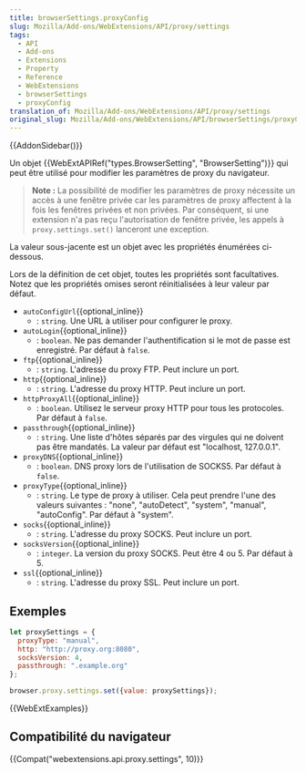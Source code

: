 ```yaml
---
title: browserSettings.proxyConfig
slug: Mozilla/Add-ons/WebExtensions/API/proxy/settings
tags:
  - API
  - Add-ons
  - Extensions
  - Property
  - Reference
  - WebExtensions
  - browserSettings
  - proxyConfig
translation_of: Mozilla/Add-ons/WebExtensions/API/proxy/settings
original_slug: Mozilla/Add-ons/WebExtensions/API/browserSettings/proxyConfig
---
```

{{AddonSidebar()}}

Un objet {{WebExtAPIRef("types.BrowserSetting", "BrowserSetting")}} qui peut être utilisé pour modifier les paramètres de proxy du navigateur.

> **Note :** La possibilité de modifier les paramètres de proxy nécessite un accès à une fenêtre privée car les paramètres de proxy affectent à la fois les fenêtres privées et non privées. Par conséquent, si une extension n'a pas reçu l'autorisation de fenêtre privée, les appels à `proxy.settings.set()` lanceront une exception.

La valeur sous-jacente est un objet avec les propriétés énumérées ci-dessous.

Lors de la définition de cet objet, toutes les propriétés sont facultatives. Notez que les propriétés omises seront réinitialisées à leur valeur par défaut.

- `autoConfigUrl`{{optional_inline}}
  - : `string`. Une URL à utiliser pour configurer le proxy.
- `autoLogin`{{optional_inline}}
  - : `boolean`. Ne pas demander l'authentification si le mot de passe est enregistré. Par défaut à `false`.
- `ftp`{{optional_inline}}
  - : `string`. L'adresse du proxy FTP. Peut inclure un port.
- `http`{{optional_inline}}
  - : `string`. L'adresse du proxy HTTP. Peut inclure un port.
- `httpProxyAll`{{optional_inline}}
  - : `boolean`. Utilisez le serveur proxy HTTP pour tous les protocoles. Par défaut à `false`.
- `passthrough`{{optional_inline}}
  - : `string`. Une liste d'hôtes séparés par des virgules qui ne doivent pas être mandatés. La valeur par défaut est "localhost, 127.0.0.1".
- `proxyDNS`{{optional_inline}}
  - : `boolean`. DNS proxy lors de l'utilisation de SOCKS5. Par défaut à `false`.
- `proxyType`{{optional_inline}}
  - : `string`. Le type de proxy à utiliser. Cela peut prendre l'une des valeurs suivantes : "none", "autoDetect", "system", "manual", "autoConfig". Par défaut à "system".
- `socks`{{optional_inline}}
  - : `string`. L'adresse du proxy SOCKS. Peut inclure un port.
- `socksVersion`{{optional_inline}}
  - : `integer`. La version du proxy SOCKS. Peut être 4 ou 5. Par défaut à 5.
- `ssl`{{optional_inline}}
  - : `string`. L'adresse du proxy SSL. Peut inclure un port.

## Exemples

```js
let proxySettings = {
  proxyType: "manual",
  http: "http://proxy.org:8080",
  socksVersion: 4,
  passthrough: ".example.org"
};

browser.proxy.settings.set({value: proxySettings});
```

{{WebExtExamples}}

## Compatibilité du navigateur

{{Compat("webextensions.api.proxy.settings", 10)}}
